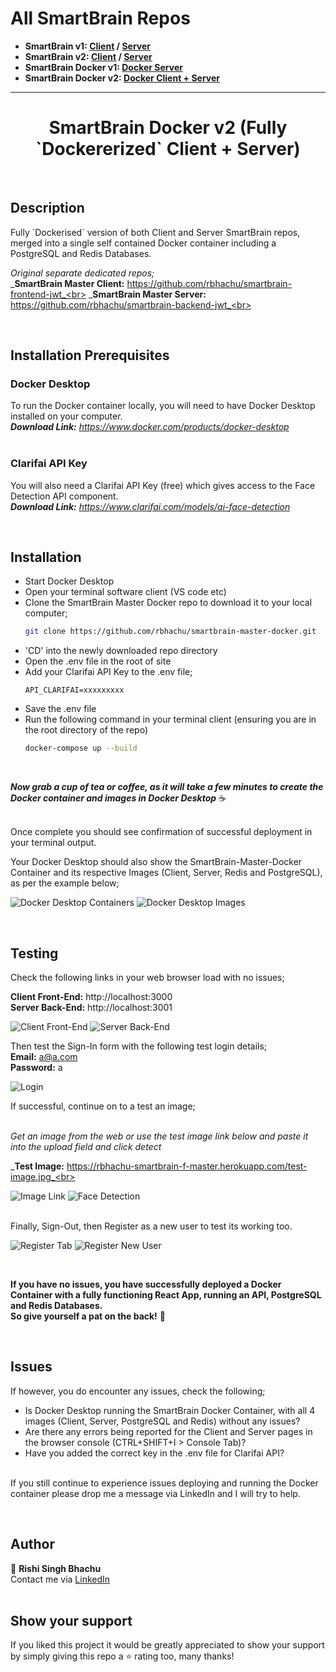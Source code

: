 # All SmartBrain Repos
- **SmartBrain v1: [Client](https://github.com/rbhachu/smartbrain-frontend/) / [Server](https://github.com/rbhachu/smartbrain-backend/)** 
- **SmartBrain v2: [Client](https://github.com/rbhachu/smartbrain-frontend-jwt/) / [Server](https://github.com/rbhachu/smartbrain-backend-jwt/)** 
- **SmartBrain Docker v1: [Docker Server](https://github.com/rbhachu/smartbrain-backend-docker)** 
- **SmartBrain Docker v2: [Docker Client + Server](https://github.com/rbhachu/smartbrain-master-docker/)** 

----

<h1 align="center">SmartBrain Docker v2 (Fully `Dockererized` Client + Server)</h1>
<br>

## Description

<p>
Fully `Dockerised` version of both Client and Server SmartBrain repos, merged into a single self contained Docker container including a PostgreSQL and Redis Databases.
<br>

_Original separate dedicated repos;_<br>
_**SmartBrain Master Client:** https://github.com/rbhachu/smartbrain-frontend-jwt_<br>
_**SmartBrain Master Server:** https://github.com/rbhachu/smartbrain-backend-jwt_<br>

</p>
<br>

## Installation Prerequisites

<p>

### Docker Desktop

To run the Docker container locally, you will need to have Docker Desktop installed on your computer.<br>
_**Download Link:** https://www.docker.com/products/docker-desktop_
<br><br>

### Clarifai API Key

You will also need a Clarifai API Key (free) which gives access to the Face Detection API component.<br>
_**Download Link:** https://www.clarifai.com/models/ai-face-detection_

</p>
<br>

## Installation

<ul>

<li>
Start Docker Desktop
</li>

<li>
Open your terminal software client (VS code etc)
</li>

<li>
Clone the SmartBrain Master Docker repo to download it to your local computer;

```sh
git clone https://github.com/rbhachu/smartbrain-master-docker.git
```
</li>

<li>
'CD' into the newly downloaded repo directory
</li>

<li>
Open the .env file in the root of site
</li>

<li>
Add your Clarifai API Key to the .env file;

```env
API_CLARIFAI=xxxxxxxxx
```
</li>

<li>
Save the .env file
</li>

<li>
Run the following command in your terminal client (ensuring you are in the root directory of the repo)

```sh
docker-compose up --build
```

</li>
</ul>

<p>
<br>

_**Now grab a cup of tea or coffee, as it will take a few minutes to create the Docker container and images in Docker Desktop**_ ☕
<br>
<br>

Once complete you should see confirmation of successful deployment in your terminal output.
<br>

Your Docker Desktop should also show the SmartBrain-Master-Docker Container and its respective Images (Client, Server, Redis and PostgreSQL), as per the example below;
<br>

![Docker Desktop Containers](./imgs-readme/docker1.png)
![Docker Desktop Images](./imgs-readme/docker2.png)
</p>
<br>


## Testing
<p>
Check the following links in your web browser load with no issues;<br>

**Client Front-End:** http://localhost:3000<br>
**Server Back-End:** http://localhost:3001<br>

![Client Front-End](./imgs-readme/site-preview-front.png)
![Server Back-End](./imgs-readme/site-preview-back.png)


Then test the Sign-In form with the following test login details;<br>
<b>Email:</b> a@a.com
<br>
<b>Password:</b> a

![Login](./imgs-readme/login.png)

If successful, continue on to a test an image;<br><br>

_Get an image from the web or use the test image link below and paste it into the upload field and click detect_<br>

_**Test Image:** https://rbhachu-smartbrain-f-master.herokuapp.com/test-image.jpg_<br>

![Image Link](./imgs-readme/image-link.png)
![Face Detection](./imgs-readme/face-detect.png)

<br>
Finally, Sign-Out, then Register as a new user to test its working too.<br>

![Register Tab](./imgs-readme/register.png)
![Register New User](./imgs-readme/register-user.png)

<br>

**If you have no issues, you have successfully deployed a Docker Container with a fully functioning React App, running an API, PostgreSQL and Redis Databases.**<br> 
**So give yourself a pat on the back!** 👏
</p>
<br>


## Issues
<p>
If however, you do encounter any issues, check the following;

<ul>

<li>
Is Docker Desktop running the SmartBrain Docker Container, with all 4 images (Client, Server, PostgreSQL and Redis) without any issues?
</li>

<li>
Are there any errors being reported for the Client and Server pages in the browser console (CTRL+SHIFT+I > Console Tab)?
</li>

<li>
Have you added the correct key in the .env file for Clarifai API?
</li>

</ul>

<br>
If you still continue to experience issues deploying and running the Docker container please drop me a message via LinkedIn and I will try to help.
</p>
<br>


## Author
👤 **Rishi Singh Bhachu**<br>
Contact me via [LinkedIn](https://www.linkedin.com/in/rishisinghbhachu/)
<br><br>


## Show your support
<p>
If you liked this project it would be greatly appreciated to show your support by simply giving this repo a ⭐️ rating too, many thanks!</p>